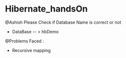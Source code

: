 # Hibernate_handsOn

@Ashish Please Check if Database Name is correct or not
- DataBase -- > hbDemo

@Problems Faced :
- Recursive mapping
